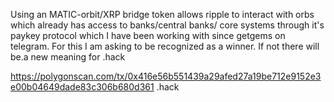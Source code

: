 Using an MATIC-orbit/XRP bridge token allows ripple to interact with orbs which already has access to banks/central banks/ core systems through it's paykey protocol which I have been working with since getgems on telegram. For this I am asking to be recognized as a winner. If not there will be.a new meaning for .hack



https://polygonscan.com/tx/0x416e56b551439a29afed27a19be712e9152e3e00b04649dade83c306b680d361
.hack
